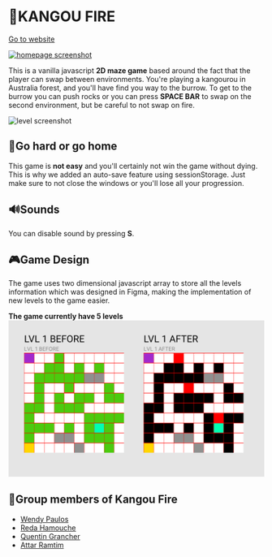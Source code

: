 # 🦘KANGOU FIRE

[Go to website](https://kangoufire.netlify.com/)

[![homepage screenshot](readme-assets/homepage.gif)](https://kangoufire.netlify.com/)

This is a vanilla javascript **2D maze game** based around the fact that the player can swap between environments.
You're playing a kangourou in Australia forest, and you'll have find you way to the burrow. To get to the burrow you can push rocks or you can press **SPACE BAR** to swap on the second environment, but be careful to not swap on fire.

![level screenshot](readme-assets/level1.gif)

## 🥵Go hard or go home

This game is **not easy** and you'll certainly not win the game without dying. This is why we added an auto-save feature using sessionStorage. Just make sure to not close the windows or you'll lose all your progression.

## 🔊Sounds
You can disable sound by pressing **S**.

## 🎮Game Design

The game uses two dimensional javascript array to store all the levels information which was designed in Figma, making the implementation of new levels to the game easier.

**The game currently have 5 levels**
![figma screenshot](readme-assets/figma-level-design.png)



## 👥Group members of Kangou Fire

- [Wendy Paulos](https://github.com/WPaulos)
- [Reda Hamouche](https://github.com/RedaHamouche)
- [Quentin Grancher](https://kangoufire.netlify.com/)
- [Attar Ramtim](https://github.com/ramtinattar)
